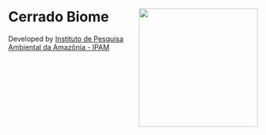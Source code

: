 <div>
    <img src='.https://ipam.org.br/wp-content/uploads/2015/09/avatar-noticia.jpg' height='240' width='240' align='right'>
    <h1>Cerrado Biome</h1>
</div>

Developed by [ Instituto de Pesquisa Ambiental da Amazônia - IPAM](https://ipam.org.br/)<br>
